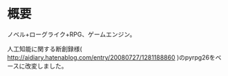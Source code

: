 # 概要
ノベル+ローグライク+RPG、ゲームエンジン。

人工知能に関する断創録様( http://aidiary.hatenablog.com/entry/20080727/1281188860 )のpyrpg26をベースに改変しました。
